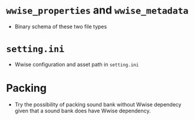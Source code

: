 # `wwise_properties` and `wwise_metadata`

- Binary schema of these two file types

# `setting.ini`

- Wwise configuration and asset path in `setting.ini`

# Packing

- Try the possibility of packing sound bank without Wwise dependecy given that 
a sound bank does have Wwise dependency.
